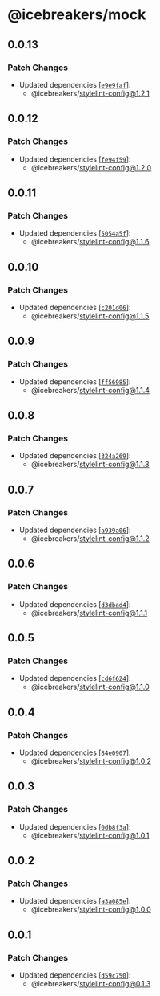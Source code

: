 # @icebreakers/mock

## 0.0.13

### Patch Changes

- Updated dependencies [[`e9e9faf`](https://github.com/sonofmagic/dev-configs/commit/e9e9faf3c55e368d61330da5d1251758f9bb0f62)]:
  - @icebreakers/stylelint-config@1.2.1

## 0.0.12

### Patch Changes

- Updated dependencies [[`fe94f59`](https://github.com/sonofmagic/dev-configs/commit/fe94f591a991b38845c1122693ba9e88f610cce9)]:
  - @icebreakers/stylelint-config@1.2.0

## 0.0.11

### Patch Changes

- Updated dependencies [[`5054a5f`](https://github.com/sonofmagic/dev-configs/commit/5054a5fddcffcfa2c3961bdefb5f0f68d4050077)]:
  - @icebreakers/stylelint-config@1.1.6

## 0.0.10

### Patch Changes

- Updated dependencies [[`c201d06`](https://github.com/sonofmagic/dev-configs/commit/c201d06b9e4d001c083f71c7b3819b61219a106c)]:
  - @icebreakers/stylelint-config@1.1.5

## 0.0.9

### Patch Changes

- Updated dependencies [[`ff56985`](https://github.com/sonofmagic/dev-configs/commit/ff5698537710eb3faedbdf6902d47b50f8243cd0)]:
  - @icebreakers/stylelint-config@1.1.4

## 0.0.8

### Patch Changes

- Updated dependencies [[`324a269`](https://github.com/sonofmagic/dev-configs/commit/324a269f66aba1a8c3a6243a8d77900792508ba8)]:
  - @icebreakers/stylelint-config@1.1.3

## 0.0.7

### Patch Changes

- Updated dependencies [[`a939a06`](https://github.com/sonofmagic/dev-configs/commit/a939a06c16c831fe56f1ebf46da6421e6ab56ba1)]:
  - @icebreakers/stylelint-config@1.1.2

## 0.0.6

### Patch Changes

- Updated dependencies [[`d3dbad4`](https://github.com/sonofmagic/dev-configs/commit/d3dbad46db6d3a2a8db252072917dda32aeeef8d)]:
  - @icebreakers/stylelint-config@1.1.1

## 0.0.5

### Patch Changes

- Updated dependencies [[`cd6f624`](https://github.com/sonofmagic/dev-configs/commit/cd6f624b3ab5c572b8147e8332cfd3786e5a74f2)]:
  - @icebreakers/stylelint-config@1.1.0

## 0.0.4

### Patch Changes

- Updated dependencies [[`84e0907`](https://github.com/sonofmagic/dev-configs/commit/84e0907133d66e497e949276c0c8a65f998feaad)]:
  - @icebreakers/stylelint-config@1.0.2

## 0.0.3

### Patch Changes

- Updated dependencies [[`0db8f3a`](https://github.com/sonofmagic/dev-configs/commit/0db8f3a871ca7efb797ce6dfdf532aef41ff8776)]:
  - @icebreakers/stylelint-config@1.0.1

## 0.0.2

### Patch Changes

- Updated dependencies [[`a3a085e`](https://github.com/sonofmagic/dev-configs/commit/a3a085e041267b66e6705d9f982bca213df90da4)]:
  - @icebreakers/stylelint-config@1.0.0

## 0.0.1

### Patch Changes

- Updated dependencies [[`d59c750`](https://github.com/sonofmagic/dev-configs/commit/d59c75001bef52bbf4cfa3c8f128ca91f2b1b67d)]:
  - @icebreakers/stylelint-config@0.1.3
